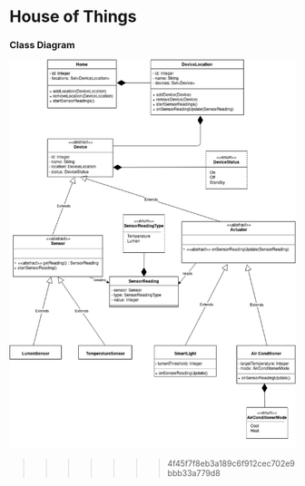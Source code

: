 # House of Things

### Class Diagram

![Diagram](UML_Class_Diagram.png)
>>>>>>> 4f45f7f8eb3a189c6f912cec702e9bbb33a779d8
